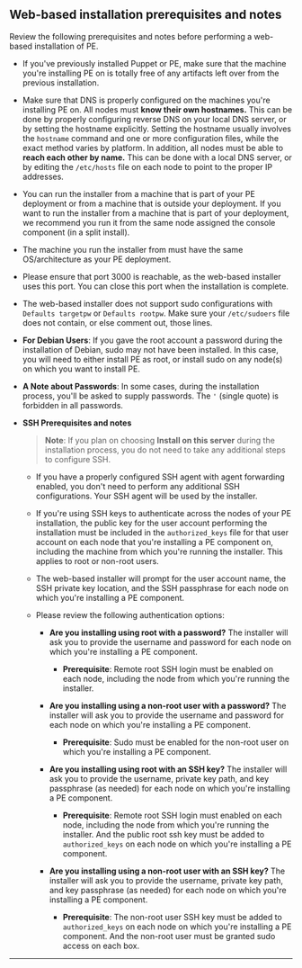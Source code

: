 <!--Concepts provide context for task and reference topics. -->

## Web-based installation prerequisites and notes

Review the following prerequisites and notes before performing a web-based installation of PE.

- If you've previously installed Puppet or PE, make sure that the machine you're installing PE on is totally free of any artifacts left over from the previous installation.

- Make sure that DNS is properly configured on the machines you're installing PE on. All nodes must **know their own hostnames.** This can be done by properly configuring reverse DNS on your local DNS server, or by setting the hostname explicitly. Setting the hostname usually involves the `hostname` command and one or more configuration files, while the exact method varies by platform. In addition, all nodes must be able to **reach each other by name.** This can be done with a local DNS server, or by editing the `/etc/hosts` file on each node to point to the proper IP addresses.

- You can run the installer from a machine that is part of your PE deployment or from a machine that is outside your deployment. If you want to run the installer from a machine that is part of your deployment, we recommend you run it from the same node assigned the console component (in a split install).

- The machine you run the installer from must have the same OS/architecture as your PE deployment.

- Please ensure that port 3000 is reachable, as the web-based installer uses this port. You can close this port when the installation is complete.

- The web-based installer does not support sudo configurations with `Defaults targetpw` or `Defaults rootpw`. Make sure your `/etc/sudoers` file does not contain, or else comment out, those lines.

- **For Debian Users**: If you gave the root account a password during the installation of Debian, sudo may not have been installed. In this case, you will need to either install PE as root, or install sudo on any node(s) on which you want to install PE.

- **A Note about Passwords**: In some cases, during the installation process, you'll be asked to supply passwords. The `'` (single quote) is forbidden in all passwords.

- **SSH Prerequisites and notes**

   > **Note**: If you plan on choosing **Install on this server** during the installation process, you do not need to take any additional steps to configure SSH.

   - If you have a properly configured SSH agent with agent forwarding enabled, you don't need to perform any additional SSH configurations. Your SSH agent will be used by the installer.

   - If you're using SSH keys to authenticate across the nodes of your PE installation, the public key for the user account performing the installation must be included in the `authorized_keys` file for that user account on each node that you're installing a PE component on, including the machine from which you're running the installer. This applies to root or non-root users.

   - The web-based installer will prompt for the user account name, the SSH private key location, and the SSH passphrase for each node on which you're installing a PE component.

   - Please review the following authentication options:

      - **Are you installing using root with a password?** The installer will ask you to provide the username and password for each node on which you're installing a PE component.
         * **Prerequisite**: Remote root SSH login must be enabled on each node, including the node from which you're running the installer.
   
      - **Are you installing using a non-root user with a password?** The installer will ask you to provide the username and password for each node on which you're installing a PE component.
         * **Prerequisite**: Sudo must be enabled for the non-root user on which you're installing a PE component.

      - **Are you installing using root with an SSH key?** The installer will ask you to provide the username, private key path, and key passphrase (as needed) for each node on which you're installing a PE component.
         * **Prerequisite**: Remote root SSH login must enabled on each node, including the node from which you're running the installer. And the public root ssh key must be added to `authorized_keys` on each node on which you're installing a PE component.

      - **Are you installing using a non-root user with an SSH key?** The installer will ask you to provide the username, private key path, and key passphrase (as needed) for each node on which you're installing a PE component.
        * **Prerequisite**: The non-root user SSH key must be added to `authorized_keys` on each node on which you're installing a PE component. And the non-root user must be granted sudo access on each box.



* * *
